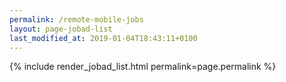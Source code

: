 ```yaml
---
permalink: /remote-mobile-jobs
layout: page-jobad-list
last_modified_at: 2019-01-04T18:43:11+0100
---
```

{% include render_jobad_list.html permalink=page.permalink %}
